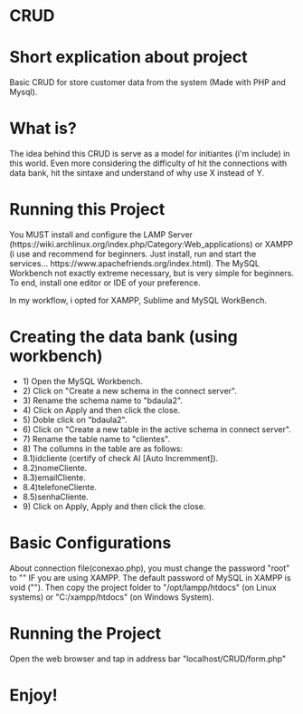 <h1>CRUD</h1>

<h1><strong>Short explication about project</strong></h1>
<p>Basic CRUD for store customer data from the system (Made with PHP and Mysql).<p>

<h1><strong>What is?</strong></h1>
<p>The idea behind this CRUD is serve as a model for initiantes (i'm include) in this world. Even more considering the difficulty of hit the connections with data bank, hit the sintaxe and understand of why use X instead of Y.</p>

<h1><strong>Running this Project</strong></h1>
<p>You MUST install and configure the LAMP Server (https://wiki.archlinux.org/index.php/Category:Web_applications) or XAMPP (i use and recommend for beginners. Just install, run and start the services... https://www.apachefriends.org/index.html). The MySQL Workbench not exactly extreme necessary, but is very simple for beginners. To end, install one editor or IDE of your preference.</p>
<p>In my workflow, i opted for XAMPP, Sublime and MySQL WorkBench.</p>

<h1></strong>Creating the data bank (using workbench)</strong></h1>
<ul>
<li>1) Open the MySQL Workbench.</li>
<li>2) Click on "Create a new schema in the connect server".</li>
<li>3) Rename the schema name to "bdaula2".</li>
<li>4) Click on Apply and then click the close.</li>
<li>5) Doble click on "bdaula2".</li>
<li>6) Click on "Create a new table in the active schema in connect server".</li>
<li>7) Rename the table name to "clientes".</li>
<li>8) The collumns in the table  are as follows:</li>
<li>8.1)idcliente (certify of check AI [Auto Incremment]).</li>
<li>8.2)nomeCliente.</li>
<li>8.3)emailCliente.</li>
<li>8.4)telefoneCliente.</li>
<li>8.5)senhaCliente.</li>
<li>9) Click on Apply, Apply and then click the close.</li>
</ul>

<h1><strong>Basic Configurations</strong></h1>
<p>About connection file(conexao.php), you must change the password "root" to "" IF you are using XAMPP. The default password of MySQL in XAMPP is void (""). Then copy the project folder to "/opt/lampp/htdocs" (on Linux systems) or "C:/xampp/htdocs" (on Windows System).</p>

<h1><strong>Running the Project</strong></h1>
<p>Open the web browser and tap in address bar "localhost/CRUD/form.php"</p>

<h1><strong>Enjoy!</strong></h1>



